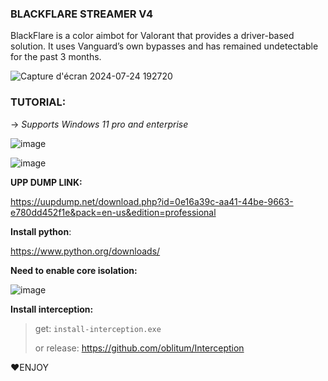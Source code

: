 ### BLACKFLARE STREAMER V4


BlackFlare is a color aimbot for Valorant that provides a driver-based solution. It uses Vanguard’s own bypasses and has remained undetectable for the past 3 months.

![Capture d'écran 2024-07-24 192720](https://github.com/user-attachments/assets/3fdca863-7aaa-4618-b0fa-5f558f6ce9d0)


### TUTORIAL:

-> *Supports Windows 11 pro and enterprise*


![image](https://github.com/user-attachments/assets/f276a3a4-cbf5-4fed-b445-54a998b4d16e)

![image](https://github.com/user-attachments/assets/7f25b17f-fbd5-4f4c-a2a5-0f7d78e688b7)


**UPP DUMP LINK:**

https://uupdump.net/download.php?id=0e16a39c-aa41-44be-9663-e780dd452f1e&pack=en-us&edition=professional

**Install python**:

https://www.python.org/downloads/

**Need to enable core isolation:**

![image](https://github.com/user-attachments/assets/99de80f7-75d6-4fc5-819a-1400460d5fa9)

**Install interception:**

>get:
>`install-interception.exe`
>
>or release:
>https://github.com/oblitum/Interception


❤️ENJOY
